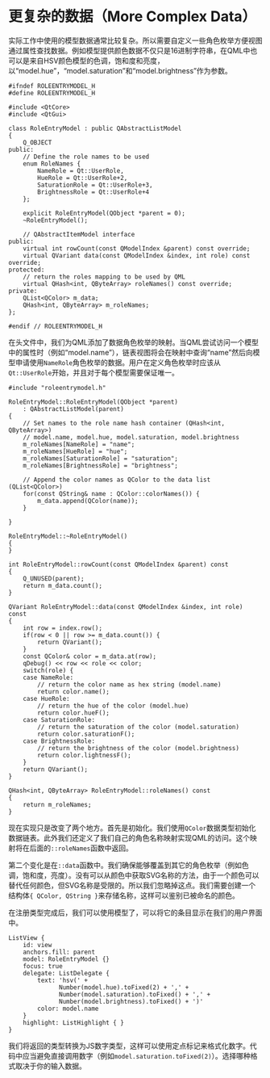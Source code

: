 # 更复杂的数据（More Complex Data）

实际工作中使用的模型数据通常比较复杂。所以需要自定义一些角色枚举方便视图通过属性查找数据。例如模型提供颜色数据不仅只是16进制字符串，在QML中也可以是来自HSV颜色模型的色调，饱和度和亮度，以“model.hue”，“model.saturation”和“model.brightness”作为参数。

```
#ifndef ROLEENTRYMODEL_H
#define ROLEENTRYMODEL_H

#include <QtCore>
#include <QtGui>

class RoleEntryModel : public QAbstractListModel
{
    Q_OBJECT
public:
    // Define the role names to be used
    enum RoleNames {
        NameRole = Qt::UserRole,
        HueRole = Qt::UserRole+2,
        SaturationRole = Qt::UserRole+3,
        BrightnessRole = Qt::UserRole+4
    };

    explicit RoleEntryModel(QObject *parent = 0);
    ~RoleEntryModel();

    // QAbstractItemModel interface
public:
    virtual int rowCount(const QModelIndex &parent) const override;
    virtual QVariant data(const QModelIndex &index, int role) const override;
protected:
    // return the roles mapping to be used by QML
    virtual QHash<int, QByteArray> roleNames() const override;
private:
    QList<QColor> m_data;
    QHash<int, QByteArray> m_roleNames;
};

#endif // ROLEENTRYMODEL_H
```

在头文件中，我们为QML添加了数据角色枚举的映射。当QML尝试访问一个模型中的属性时（例如“model.name”），链表视图将会在映射中查询“name”然后向模型申请使用```NameRole```角色枚举的数据。用户在定义角色枚举时应该从```Qt::UserRole```开始，并且对于每个模型需要保证唯一。

```
#include "roleentrymodel.h"

RoleEntryModel::RoleEntryModel(QObject *parent)
    : QAbstractListModel(parent)
{
    // Set names to the role name hash container (QHash<int, QByteArray>)
    // model.name, model.hue, model.saturation, model.brightness
    m_roleNames[NameRole] = "name";
    m_roleNames[HueRole] = "hue";
    m_roleNames[SaturationRole] = "saturation";
    m_roleNames[BrightnessRole] = "brightness";

    // Append the color names as QColor to the data list (QList<QColor>)
    for(const QString& name : QColor::colorNames()) {
        m_data.append(QColor(name));
    }

}

RoleEntryModel::~RoleEntryModel()
{
}

int RoleEntryModel::rowCount(const QModelIndex &parent) const
{
    Q_UNUSED(parent);
    return m_data.count();
}

QVariant RoleEntryModel::data(const QModelIndex &index, int role) const
{
    int row = index.row();
    if(row < 0 || row >= m_data.count()) {
        return QVariant();
    }
    const QColor& color = m_data.at(row);
    qDebug() << row << role << color;
    switch(role) {
    case NameRole:
        // return the color name as hex string (model.name)
        return color.name();
    case HueRole:
        // return the hue of the color (model.hue)
        return color.hueF();
    case SaturationRole:
        // return the saturation of the color (model.saturation)
        return color.saturationF();
    case BrightnessRole:
        // return the brightness of the color (model.brightness)
        return color.lightnessF();
    }
    return QVariant();
}

QHash<int, QByteArray> RoleEntryModel::roleNames() const
{
    return m_roleNames;
}
```

现在实现只是改变了两个地方。首先是初始化。我们使用```QColor```数据类型初始化数据链表。此外我们还定义了我们自己的角色名称映射实现QML的访问。这个映射将在后面的```::roleNames```函数中返回。

第二个变化是在```::data```函数中。我们确保能够覆盖到其它的角色枚举（例如色调，饱和度，亮度）。没有可以从颜色中获取SVG名称的方法，由于一个颜色可以替代任何颜色，但SVG名称是受限的。所以我们忽略掉这点。我们需要创建一个结构体```{ QColor, QString }```来存储名称，这样可以鉴别已被命名的颜色。

在注册类型完成后，我们可以使用模型了，可以将它的条目显示在我们的用户界面中。

```
ListView {
    id: view
    anchors.fill: parent
    model: RoleEntryModel {}
    focus: true
    delegate: ListDelegate {
        text: 'hsv(' +
              Number(model.hue).toFixed(2) + ',' +
              Number(model.saturation).toFixed() + ',' +
              Number(model.brightness).toFixed() + ')'
        color: model.name
    }
    highlight: ListHighlight { }
}
```

我们将返回的类型转换为JS数字类型，这样可以使用定点标记来格式化数字。代码中应当避免直接调用数字（例如```model.saturation.toFixed(2)```）。选择哪种格式取决于你的输入数据。

